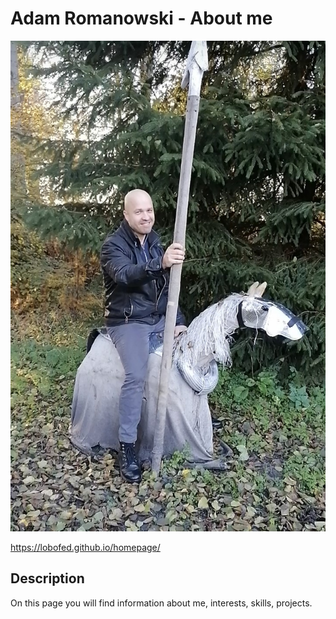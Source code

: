 # Adam Romanowski - About me #
![Adam Romanowski](https://github.com/LoboFED/homepage/blob/main/images/moje.jpg?raw=true)


https://lobofed.github.io/homepage/ 

## Description ##

On this page you will find information about me, interests, skills, projects.
